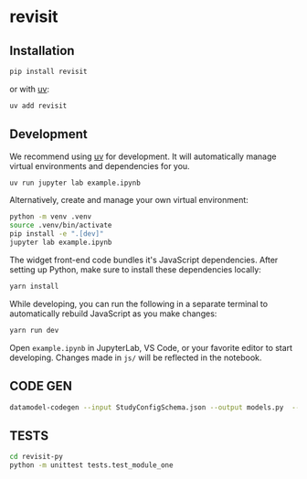 # revisit

## Installation

```sh
pip install revisit
```

or with [uv](https://github.com/astral-sh/uv):

```sh
uv add revisit
```

## Development

We recommend using [uv](https://github.com/astral-sh/uv) for development.
It will automatically manage virtual environments and dependencies for you.

```sh
uv run jupyter lab example.ipynb
```

Alternatively, create and manage your own virtual environment:

```sh
python -m venv .venv
source .venv/bin/activate
pip install -e ".[dev]"
jupyter lab example.ipynb
```

The widget front-end code bundles it's JavaScript dependencies. After setting up Python,
make sure to install these dependencies locally:

```sh
yarn install
```

While developing, you can run the following in a separate terminal to automatically
rebuild JavaScript as you make changes:

```sh
yarn run dev
```

Open `example.ipynb` in JupyterLab, VS Code, or your favorite editor
to start developing. Changes made in `js/` will be reflected
in the notebook.


## CODE GEN

```bash
datamodel-codegen --input StudyConfigSchema.json --output models.py  --custom-template-dir custom_templates --output-model-type pydantic_v2.BaseModel --additional-imports typing.TypedDict --input-file-type jsonschema --special-field-name-prefix we_are_going_to_replace_this && sed -i '' 's/we_are_going_to_replace_this_//g'  src/revisit/models.py
```

## TESTS

```bash
cd revisit-py
python -m unittest tests.test_module_one
```